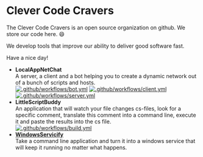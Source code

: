 # Clever Code Cravers

The Clever Code Cravers is an open source organization on github.
We store our code here. :smile:

We develop tools that improve our ability to deliver good software fast.

Have a nice day!

- **LocalAppNetChat** <br> A server, a client and a bot helping you to create a dynamic network out of a bunch of scripts and hosts.<br> [![.github/workflows/bot.yml](https://github.com/CleverCodeCravers/LocalNetAppChat/actions/workflows/bot.yml/badge.svg)](https://github.com/CleverCodeCravers/LocalNetAppChat/actions/workflows/bot.yml) [![.github/workflows/client.yml](https://github.com/CleverCodeCravers/LocalNetAppChat/actions/workflows/client.yml/badge.svg)](https://github.com/CleverCodeCravers/LocalNetAppChat/actions/workflows/client.yml) [![.github/workflows/server.yml](https://github.com/CleverCodeCravers/LocalNetAppChat/actions/workflows/server.yml/badge.svg)](https://github.com/CleverCodeCravers/LocalNetAppChat/actions/workflows/server.yml) 
- **LittleScriptBuddy** <br>An application that will watch your file changes cs-files, look for a specific comment, translate this comment into a command line, execute it and paste the results into the cs file.<br> [![.github/workflows/build.yml](https://github.com/CleverCodeCravers/LittleScriptBuddy/actions/workflows/build.yml/badge.svg)](https://github.com/CleverCodeCravers/LittleScriptBuddy/actions/workflows/build.yml) 
- **[WindowsServicify](https://github.com/CleverCodeCravers/WindowsServicify)** <br>Take a command line application and turn it into a windows service that will keep it running no matter what happens.
